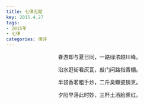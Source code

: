 ```yaml
---
title: 七律无题
key: 2015.4.27
tags: 
- 2015年 
- 七律
categories: 律诗
---
```


<p align="center">春游却与夏日同，一路绿浓越川峰。
</p>
<p align="center">沿水逛街看灰瓦，敲门问路指青棚。
</p>
<p align="center">半袋香茗粗手炒，二斤臭鱖瓷锅烹。
</p>
<p align="center">夕阳早落此时妙，三杯土酒脸熏红。
</p>
